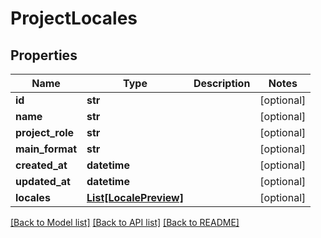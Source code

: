 # ProjectLocales

## Properties
Name | Type | Description | Notes
------------ | ------------- | ------------- | -------------
**id** | **str** |  | [optional] 
**name** | **str** |  | [optional] 
**project_role** | **str** |  | [optional] 
**main_format** | **str** |  | [optional] 
**created_at** | **datetime** |  | [optional] 
**updated_at** | **datetime** |  | [optional] 
**locales** | [**List[LocalePreview]**](LocalePreview.md) |  | [optional] 

[[Back to Model list]](../README.md#documentation-for-models) [[Back to API list]](../README.md#documentation-for-api-endpoints) [[Back to README]](../README.md)


